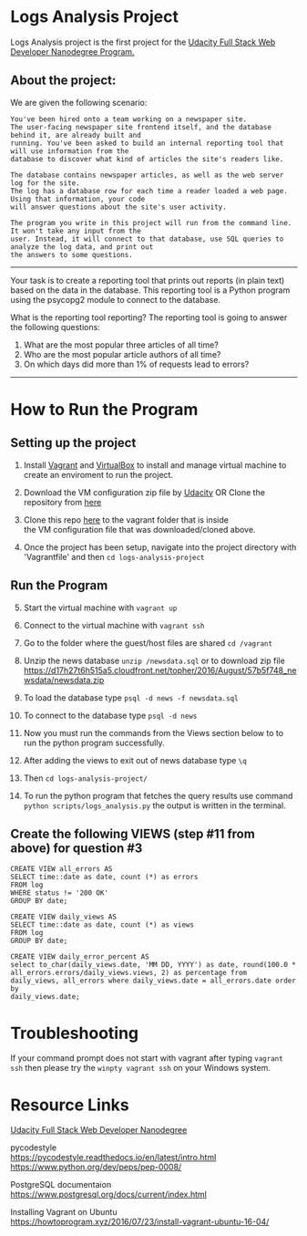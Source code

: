 # Logs Analysis Project
Logs Analysis project is the first project for the [Udacity Full Stack Web Developer Nanodegree Program.](https://www.udacity.com/course/full-stack-web-developer-nanodegree--nd004)

## About the project: 
We are given the following scenario:

```
You've been hired onto a team working on a newspaper site. 
The user-facing newspaper site frontend itself, and the database behind it, are already built and
running. You've been asked to build an internal reporting tool that will use information from the 
database to discover what kind of articles the site's readers like.

The database contains newspaper articles, as well as the web server log for the site. 
The log has a database row for each time a reader loaded a web page. Using that information, your code 
will answer questions about the site's user activity.

The program you write in this project will run from the command line. It won't take any input from the 
user. Instead, it will connect to that database, use SQL queries to analyze the log data, and print out 
the answers to some questions.

```
---
Your task is to create a reporting tool that prints out reports (in plain text) based on the data in the database. This reporting tool is a Python program using the psycopg2 module to connect to the database.

What is the reporting tool reporting?
	The reporting tool is going to answer the following questions:
1. What are the most popular three articles of all time?
2. Who are the most popular article authors of all time?
3. On which days did more than 1% of requests lead to errors?
---

# How to Run the Program

## Setting up the project

1.  Install [Vagrant](https://www.vagrantup.com/) and [VirtualBox](https://www.virtualbox.org/wiki/Download_Old_Builds_5_1) 
	    to install and manage virtual machine to create an enviroment to run the project.   
	
2.  Download the VM configuration zip file by [Udacity](https://d17h27t6h515a5.cloudfront.net/topher/2017/May/59125904_fsnd-virtual-machine/fsnd-virtual-machine.zip)
	    OR Clone the repository from [here](https://github.com/udacity/fullstack-nanodegree-vm)
	
3.  Clone this repo [here](git@github.com:lestec/logs-analysis-project.git) to the vagrant folder that is inside  
	    the VM configuration file that was downloaded/cloned above.  
	
4.  Once the project has been setup, navigate into the project directory
	    with 'Vagrantfile' and then `cd logs-analysis-project`

## Run the Program
	
5.  Start the virtual machine with `vagrant up`
	
6.  Connect to the virtual machine with `vagrant ssh`
	
7.  Go to the folder where the guest/host files are shared `cd /vagrant`
	
8.  Unzip the news database `unzip /newsdata.sql` or to download zip file https://d17h27t6h515a5.cloudfront.net/topher/2016/August/57b5f748_newsdata/newsdata.zip 
	
9.  To load the database type `psql -d news -f newsdata.sql`
	
10. To connect to the database type `psql -d news`
	
11. Now you must run the commands from the Views section below to
		to run the python program successfully. 
    
12. After adding the views to exit out of news database type `\q`
    
13. Then `cd logs-analysis-project/`
    
14. To run the python program that fetches the query results use
    command `python scripts/logs_analysis.py` the output is written in the terminal.   

## Create the following VIEWS (step #11 from above) for question #3

```
CREATE VIEW all_errors AS
SELECT time::date as date, count (*) as errors 
FROM log 
WHERE status != '200 OK' 
GROUP BY date;

```

```
CREATE VIEW daily_views AS
SELECT time::date as date, count (*) as views 
FROM log 
GROUP BY date;

```

```
CREATE VIEW daily_error_percent AS
select to_char(daily_views.date, 'MM DD, YYYY') as date, round(100.0 * all_errors.errors/daily_views.views, 2) as percentage from daily_views, all_errors where daily_views.date = all_errors.date order by
daily_views.date;

```
# Troubleshooting
If your command prompt does not start with vagrant after typing `vagrant ssh` then please try the `winpty vagrant ssh` on your Windows system.

# Resource Links
[Udacity Full Stack Web Developer Nanodegree](https://www.udacity.com/course/full-stack-web-developer-nanodegree--nd004)

pycodestyle \
https://pycodestyle.readthedocs.io/en/latest/intro.html \
https://www.python.org/dev/peps/pep-0008/

PostgreSQL documentaion \
https://www.postgresql.org/docs/current/index.html

Installing Vagrant on Ubuntu \
https://howtoprogram.xyz/2016/07/23/install-vagrant-ubuntu-16-04/
